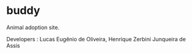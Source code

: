 # buddy
Animal adoption site.


Developers : Lucas Eugênio de Oliveira, Henrique Zerbini Junqueira de Assis
